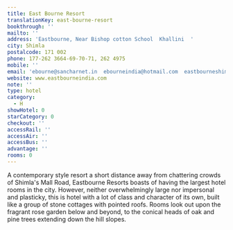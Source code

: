 ```yaml
---
title: East Bourne Resort
translationKey: east-bourne-resort
bookthrough: ''
mailto: ''
address: 'Eastbourne, Near Bishop cotton School  Khallini  '
city: Shimla
postalcode: 171 002
phone: 177-262 3664-69-70-71, 262 4975
mobile: ''
email: 'ebourne@sancharnet.in  ebourneindia@hotmail.com  eastbourneshimla@gmail.com  '
website: www.eastbourneindia.com
note: ''
type: hotel
category:
  - H
showHotel: 0
starCategory: 0
checkout: ''
accessRail: ''
accessAir: ''
accessBus: ''
advantage: ''
rooms: 0
---
```

A contemporary style resort a short distance away from chattering crowds of Shimla's Mall Road, Eastbourne Resorts boasts of having the largest hotel rooms in the city.     However, neither overwhelmingly large nor impersonal and plasticky, this is hotel with a lot of class and character of its own, built like a group  of stone cottages with pointed roofs.     Rooms look out upon the fragrant rose garden below and beyond, to the conical heads of oak and pine trees extending down the hill slopes.